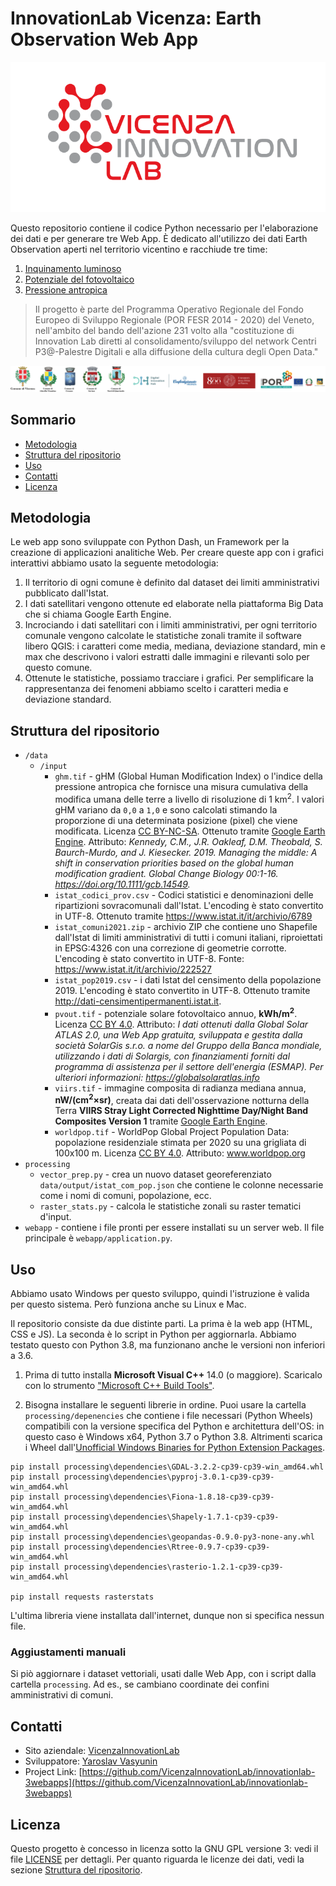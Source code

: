 # InnovationLab Vicenza: Earth Observation Web App

![logo InnovationLab Vicenza](webapp/static/img/logo-innovationlab.png)

Questo repositorio contiene il codice Python necessario per l'elaborazione dei dati e per generare tre Web App. È dedicato all'utilizzo dei dati Earth Observation aperti nel territorio vicentino e racchiude tre time:

1. [Inquinamento luminoso](http://dash-multipage.eu-south-1.elasticbeanstalk.com/inquinamento-luminoso)
2. [Potenziale del fotovoltaico](http://dash-multipage.eu-south-1.elasticbeanstalk.com/fotovoltaico)
3. [Pressione antropica](http://dash-multipage.eu-south-1.elasticbeanstalk.com/pressione-antropica)

> Il progetto è parte del Programma Operativo Regionale del Fondo Europeo di Sviluppo Regionale (POR FESR 2014 - 2020) del Veneto, nell'ambito del bando dell'azione 231 volto alla "costituzione di Innovation Lab diretti al consolidamento/sviluppo del network Centri P3@-Palestre Digitali e alla diffusione della cultura degli Open Data."

![logo of participants](webapp/static/img/logos.png)

## Sommario

- [Metodologia](#metodologia)
- [Struttura del ripositorio](#struttura-del-ripositorio)
- [Uso](#uso)
- [Contatti](#contatti)
- [Licenza](#licenza)

## Metodologia

Le web app sono sviluppate con Python Dash, un Framework per la creazione di applicazioni analitiche Web. Per creare queste app con i grafici interattivi abbiamo usato la seguente metodologia:

1. Il territorio di ogni comune è definito dal dataset dei limiti amministrativi pubblicato dall'Istat.
2. I dati satellitari vengono ottenute ed elaborate nella piattaforma Big Data che si chiama Google Earth Engine.
3. Incrociando i dati satellitari con i limiti amministrativi, per ogni territorio comunale vengono calcolate le statistiche zonali tramite il software libero QGIS: i caratteri come media, mediana, deviazione standard, min e max che descrivono i valori estratti dalle immagini e rilevanti solo per questo comune.
4. Ottenute le statistiche, possiamo tracciare i grafici. Per semplificare la rappresentanza dei fenomeni abbiamo scelto i caratteri media e deviazione standard.

## Struttura del ripositorio

* `/data`
  * `/input`
    * `ghm.tif` - gHM (Global Human Modification Index) o l'indice della pressione antropica che fornisce una misura cumulativa della modifica umana delle terre a livello di risoluzione di 1 km<sup>2</sup>. I valori gHM variano da `0,0` a `1,0` e sono calcolati stimando la proporzione di una determinata posizione (pixel) che viene modificata. Licenza [CC BY-NC-SA](https://creativecommons.org/licenses/by-nc-sa/2.0/). Ottenuto tramite [Google Earth Engine](https://developers.google.com/earth-engine/datasets/catalog/CSP_HM_GlobalHumanModification). Attributo: *Kennedy, C.M., J.R. Oakleaf, D.M. Theobald, S. Baurch-Murdo, and J. Kiesecker. 2019. Managing the middle: A shift in conservation priorities based on the global human modification gradient. Global Change Biology 00:1-16. https://doi.org/10.1111/gcb.14549.*
    * `istat_codici_prov.csv` - Codici statistici e denominazioni delle ripartizioni sovracomunali dall'Istat. L'encoding è stato convertito in UTF-8. Ottenuto tramite https://www.istat.it/it/archivio/6789
    * `istat_comuni2021.zip` - archivio ZIP che contiene uno Shapefile dall'Istat di limiti amministrativi di tutti i comuni italiani, riproiettati in EPSG:4326 con una correzione di geometrie corrotte. L'encoding è stato convertito in UTF-8. Fonte: https://www.istat.it/it/archivio/222527
    * `istat_pop2019.csv` - i dati Istat del censimento della popolazione 2019. L'encoding è stato convertito in UTF-8. Ottenuto tramite http://dati-censimentipermanenti.istat.it.
    * `pvout.tif` - potenziale solare fotovoltaico annuo, **kWh/m<sup>2</sup>**. Licenza [CC BY 4.0](https://creativecommons.org/licenses/by/4.0/). Attributo: *I dati ottenuti dalla Global Solar ATLAS 2.0, una Web App gratuita, sviluppata e gestita dalla società SolarGis s.r.o. a nome del Gruppo della Banca mondiale, utilizzando i dati di Solargis, con finanziamenti forniti dal programma di assistenza per il settore dell'energia (ESMAP). Per ulteriori informazioni: https://globalsolaratlas.info*
    * `viirs.tif` - immagine composita di radianza mediana annua, **nW/(cm<sup>2</sup>×sr)**, creata dai dati dell'osservazione notturna della Terra **VIIRS Stray Light Corrected Nighttime Day/Night Band Composites Version 1** tramite [Google Earth Engine](https://developers.google.com/earth-engine/datasets/catalog/NOAA_VIIRS_DNB_MONTHLY_V1_VCMSLCFG).
    * `worldpop.tif` - WorldPop Global Project Population Data: popolazione residenziale stimata per 2020 su una grigliata di 100x100 m. Licenza [CC BY 4.0](https://creativecommons.org/licenses/by/4.0/). Attributo: www.worldpop.org
* `processing`
  * `vector_prep.py` - crea un nuovo dataset georeferenziato `data/output/istat_com_pop.json` che contiene le colonne necessarie come i nomi di comuni, popolazione, ecc.
  * `raster_stats.py` - calcola le statistiche zonali su raster tematici d'input. 
* `webapp` - contiene i file pronti per essere installati su un server web. Il file principale è `webapp/application.py`.

## Uso

Abbiamo usato Windows per questo sviluppo, quindi l'istruzione è valida per questo sistema. Però funziona anche su Linux e Mac.

Il repositorio consiste da due distinte parti. La prima è la web app (HTML, CSS e JS). La seconda è lo script in Python per aggiornarla. Abbiamo testato questo con Python 3.8, ma funzionano anche le versioni non inferiori a 3.6.

1. Prima di tutto installa **Microsoft Visual C++** 14.0 (o maggiore). Scaricalo con lo strumento ["Microsoft C++ Build Tools"](https://visualstudio.microsoft.com/visual-cpp-build-tools/). 
   
2. Bisogna installare le seguenti librerie in ordine. Puoi usare la cartella ` processing/depenencies` che contiene i file necessari (Python Wheels) compatibili con la versione specifica del Python e architettura dell'OS: in questo caso è Windows x64, Python 3.7 o Python 3.8. Altrimenti scarica i Wheel dall'[Unofficial Windows Binaries for Python Extension Packages](https://www.lfd.uci.edu/~gohlke/pythonlibs/).

```
pip install processing\dependencies\GDAL-3.2.2-cp39-cp39-win_amd64.whl
pip install processing\dependencies\pyproj-3.0.1-cp39-cp39-win_amd64.whl
pip install processing\dependencies\Fiona-1.8.18-cp39-cp39-win_amd64.whl
pip install processing\dependencies\Shapely-1.7.1-cp39-cp39-win_amd64.whl
pip install processing\dependencies\geopandas-0.9.0-py3-none-any.whl
pip install processing\dependencies\Rtree-0.9.7-cp39-cp39-win_amd64.whl
pip install processing\dependencies\rasterio-1.2.1-cp39-cp39-win_amd64.whl
   
pip install requests rasterstats
```

L'ultima libreria viene installata dall'internet, dunque non si specifica nessun file.

### Aggiustamenti manuali

Si piò aggiornare i dataset vettoriali, usati dalle Web App, con i script dalla cartella `processing`. Ad es., se cambiano coordinate dei confini amministrativi di comuni.

## Contatti

- Sito
  aziendale: [VicenzaInnovationLab](https://https://www.comune.vicenza.it/uffici/cms/innovationlabvicenza.php/)
- Sviluppatore: [Yaroslav Vasyunin](https://www.linkedin.com/in/vasyunin)
- Project
  Link: [https://github.com/VicenzaInnovationLab/innovationlab-3webapps](https://github.com/VicenzaInnovationLab/innovationlab-3webapps)

## Licenza

Questo progetto è concesso in licenza sotto la GNU GPL versione 3: vedi il file [LICENSE](LICENSE) per dettagli. Per quanto riguarda le licenze dei dati, vedi la sezione [Struttura del ripositorio](#struttura-del-ripositorio).
